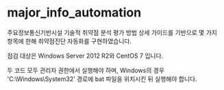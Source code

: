 # major_info_automation

주요정보통신기반시설 기술적 취약점 분석 평가 방법 상세 가이드를 기반으로 몇 가지 항목에 한해 취약점진단 자동화를 구현하였습니다.

점검 대상은 Windows Server 2012 R2와 CentOS 7 입니다.

두 코드 모두 관리자 권한에서 실행해야 하며, Windows의 경우 'C:\Windows\System32' 경로에 bat 파일을 위치시킨 뒤 실행해야 합니다.
